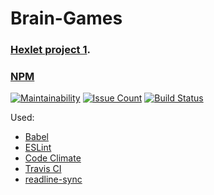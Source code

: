 # Brain-Games
### [Hexlet project 1](https://ru.hexlet.io/projects/2/sessions/224).
### [NPM](https://www.npmjs.com/package/braingamesyn)
[![Maintainability](https://api.codeclimate.com/v1/badges/23050ed503a451d90998/maintainability)](https://codeclimate.com/github/YuriNem/project-lvl1-s224/maintainability)
[![Issue Count](https://codeclimate.com/github/YuriNem/project-lvl1-s224/badges/issue_count.svg)](https://codeclimate.com/github/YuriNem/project-lvl1-s224)
[![Build Status](https://travis-ci.org/YuriNem/Brain-Games.svg?branch=master)](https://travis-ci.org/YuriNem/Brain-Games)

Used:
* [Babel](https://babeljs.io/)
* [ESLint](https://eslint.org/)
* [Code Climate](https://codeclimate.com/)
* [Travis CI](https://travis-ci.org/)
* [readline-sync](https://github.com/anseki/readline-sync)
